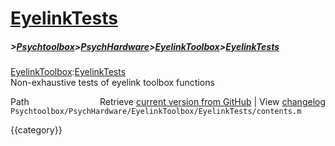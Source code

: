 # [EyelinkTests](EyelinkTests)
##### >[Psychtoolbox](Psychtoolbox)>[PsychHardware](PsychHardware)>[EyelinkToolbox](EyelinkToolbox)>[EyelinkTests](EyelinkTests)

[EyelinkToolbox](EyelinkToolbox):[EyelinkTests](EyelinkTests)  
Non-exhaustive tests of eyelink toolbox functions  
  




<div class="code_header" style="text-align:right;">
  <span style="float:left;">Path&nbsp;&nbsp;</span> <span class="counter">Retrieve <a href=
  "https://raw.github.com/Psychtoolbox-3/Psychtoolbox-3/beta/Psychtoolbox/PsychHardware/EyelinkToolbox/EyelinkTests/contents.m">current version from GitHub</a> | View <a href=
  "https://github.com/Psychtoolbox-3/Psychtoolbox-3/commits/beta/Psychtoolbox/PsychHardware/EyelinkToolbox/EyelinkTests/contents.m">changelog</a></span>
</div>
<div class="code">
  <code>Psychtoolbox/PsychHardware/EyelinkToolbox/EyelinkTests/contents.m</code>
</div>

{{category}}